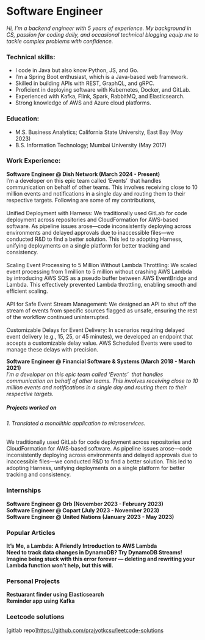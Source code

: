 # Software Engineer
*Hi, I’m a backend engineer with 5 years of experience. My background in CS, passion for coding daily, and occasional technical blogging equip me to tackle complex problems with confidence.*

### Technical skills:
- I code in Java but also know Python, JS, and Go.
- I’m a Spring Boot enthusiast, which is a Java-based web framework.
- Skilled in building APIs with REST, GraphQL, and gRPC.
- Proficient in deploying software with Kubernetes, Docker, and GitLab.
- Experienced with Kafka, Flink, Spark, RabbitMQ, and Elasticsearch.
- Strong knowledge of AWS and Azure cloud platforms.

### Education:
- M.S. Business Analytics; California State University, East Bay (May 2023)
- B.S. Information Technology; Mumbai University (May 2017)

### Work Experience:
**Software Engineer @ Dish Network (March 2024 - Present)** <br>
I’m a developer on this epic team called ‘Events’  that handles communication on behalf of other teams. This involves receiving close to 10 million events and notifications in a single day and routing them to their respective targets. Following are some of my contributions,<br>
<br>
Unified Deployment with Harness: We traditionally used GitLab for code deployment across repositories and CloudFormation for AWS-based software. As pipeline issues arose—code inconsistently deploying across environments and delayed approvals due to inaccessible files—we conducted R&D to find a better solution. This led to adopting Harness, unifying deployments on a single platform for better tracking and consistency.<br>
<br>
Scaling Event Processing to 5 Million Without Lambda Throttling: We scaled event processing from 1 million to 5 million without crashing AWS Lambda by introducing AWS SQS as a pseudo buffer between AWS EventBridge and Lambda. This effectively prevented Lambda throttling, enabling smooth and efficient scaling.<br>
<br>
API for Safe Event Stream Management: We designed an API to shut off the stream of events from specific sources flagged as unsafe, ensuring the rest of the workflow continued uninterrupted.<br>
<br>
Customizable Delays for Event Delivery: In scenarios requiring delayed event delivery (e.g., 15, 25, or 45 minutes), we developed an endpoint that accepts a customizable delay value. AWS Scheduled Events were used to manage these delays with precision.<br>


**Software Engineer @ Financial Software & Systems (March 2018 - March 2021)** <br>
*I’m a developer on this epic team called ‘Events’  that handles communication on behalf of other teams. This involves receiving close to 10 million events and notifications in a single day and routing them to their respective targets.*
##### Projects worked on
###### 1.	Translated a monolithic application to microservices.
We traditionally used GitLab for code deployment across repositories and CloudFormation for AWS-based software. As pipeline issues arose—code inconsistently deploying across environments and delayed approvals due to inaccessible files—we conducted R&D to find a better solution. This led to adopting Harness, unifying deployments on a single platform for better tracking and consistency.

### Internships
**Software Engineer @ Orb (November 2023 - February 2023)** <br> 
**Software Engineer @ Copart (July 2023 - November 2023)** <br> 
**Software Engineer @ United Nations (January 2023 - May 2023)** <br> 

### Popular Articles
**It’s Me, a Lambda: A Friendly Introduction to AWS Lambda** <br> 
**Need to track data changes in DynamoDB? Try DynamoDB Streams!** <br> 
**Imagine being stuck with this error forever — deleting and rewriting your Lambda function won’t help, but this will.** <br> 

### Personal Projects
**Restuarant finder using Elasticsearch** <br> 
**Reminder app using Kafka** <br> 

### Leetcode solutions
[gitlab repo]https://github.com/prajyotkcsu/leetcode-solutions

